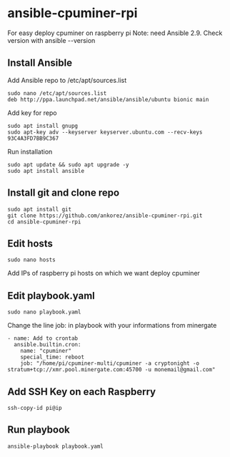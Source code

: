 # ansible-cpuminer-rpi

For easy deploy cpuminer on raspberry pi
Note: need Ansible 2.9. Check version with ansible --version

## Install Ansible
Add Ansible repo to /etc/apt/sources.list

    sudo nano /etc/apt/sources.list
    deb http://ppa.launchpad.net/ansible/ansible/ubuntu bionic main

Add key for repo

    sudo apt install gnupg
    sudo apt-key adv --keyserver keyserver.ubuntu.com --recv-keys 93C4A3FD7BB9C367

Run installation

    sudo apt update && sudo apt upgrade -y
    sudo apt install ansible
    
## Install git and clone repo

    sudo apt install git
    git clone https://github.com/ankorez/ansible-cpuminer-rpi.git
    cd ansible-cpuminer-rpi

## Edit hosts

    sudo nano hosts
Add IPs of raspberry pi hosts on which we want deploy cpuminer

## Edit playbook.yaml

    sudo nano playbook.yaml
Change the line  job: in playbook with your informations from minergate

    - name: Add to crontab
      ansible.builtin.cron:
        name: "cpuminer"
        special_time: reboot
        job: "/home/pi/cpuminer-multi/cpuminer -a cryptonight -o stratum+tcp://xmr.pool.minergate.com:45700 -u monemail@gmail.com"
      
## Add SSH Key on each Raspberry

    ssh-copy-id pi@ip

## Run playbook

    ansible-playbook playbook.yaml
